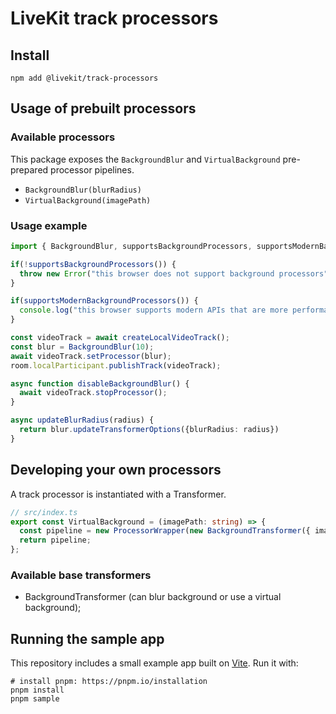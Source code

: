 # LiveKit track processors

## Install

```
npm add @livekit/track-processors
```

## Usage of prebuilt processors

### Available processors

This package exposes the `BackgroundBlur` and `VirtualBackground` pre-prepared processor pipelines.

- `BackgroundBlur(blurRadius)`
- `VirtualBackground(imagePath)`

### Usage example

```ts
import { BackgroundBlur, supportsBackgroundProcessors, supportsModernBackgroundProcessors } from '@livekit/track-processors';

if(!supportsBackgroundProcessors()) {
  throw new Error("this browser does not support background processors")
}

if(supportsModernBackgroundProcessors()) {
  console.log("this browser supports modern APIs that are more performant");
}

const videoTrack = await createLocalVideoTrack();
const blur = BackgroundBlur(10);
await videoTrack.setProcessor(blur);
room.localParticipant.publishTrack(videoTrack);

async function disableBackgroundBlur() {
  await videoTrack.stopProcessor();
}

async updateBlurRadius(radius) {
  return blur.updateTransformerOptions({blurRadius: radius})
}


```

## Developing your own processors

A track processor is instantiated with a Transformer.

```ts
// src/index.ts
export const VirtualBackground = (imagePath: string) => {
  const pipeline = new ProcessorWrapper(new BackgroundTransformer({ imagePath }));
  return pipeline;
};
```

### Available base transformers

- BackgroundTransformer (can blur background or use a virtual background);


## Running the sample app

This repository includes a small example app built on [Vite](https://vitejs.dev/). Run it with:

```
# install pnpm: https://pnpm.io/installation
pnpm install
pnpm sample
```
